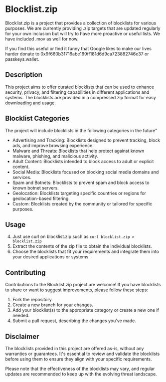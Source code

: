 # Blocklist.zip

Blocklist.zip is a project that provides a collection of blocklists for various purposes. We are currently providing .zip targets that are updated regularly for your own inclusion but will try to have more proactive or useful lists. We have included .mov as well for now.

If you find this useful or find it funny that Google likes to make our lives harder donate to 0x9f660b31716abe169ff181d6d9ca723882746e37 or passkeys.wallet. 

## Description

This project aims to offer curated blocklists that can be used to enhance security, privacy, and filtering capabilities in different applications and systems. The blocklists are provided in a compressed zip format for easy downloading and usage.

## Blocklist Categories

The project will include blocklists in the following categories in the future"

- Advertising and Tracking: Blocklists designed to prevent tracking, block ads, and improve browsing experience.
- Malware and Threats: Blocklists that help protect against known malware, phishing, and malicious activity.
- Adult Content: Blocklists intended to block access to adult or explicit content.
- Social Media: Blocklists focused on blocking social media domains and services.
- Spam and Botnets: Blocklists to prevent spam and block access to known botnet servers.
- Geolocation: Blocklists targeting specific countries or regions for geolocation-based filtering.
- Custom: Blocklists created by the community or tailored for specific purposes.

## Usage

4. Just use curl on blocklist.zip such as ```curl blocklist.zip > blocklist.zip ```
2. Extract the contents of the zip file to obtain the individual blocklists.
3. Choose the blocklists that fit your requirements and integrate them into your desired applications or systems.

## Contributing

Contributions to the Blocklist.zip project are welcome! If you have blocklists to share or want to suggest improvements, please follow these steps:

1. Fork the repository.
2. Create a new branch for your changes.
3. Add your blocklist(s) to the appropriate category or create a new one if needed.
4. Submit a pull request, describing the changes you've made.


## Disclaimer

The blocklists provided in this project are offered as-is, without any warranties or guarantees. It's essential to review and validate the blocklists before using them to ensure they align with your specific requirements.

Please note that the effectiveness of the blocklists may vary, and regular updates are recommended to keep up with the evolving threat landscape.

